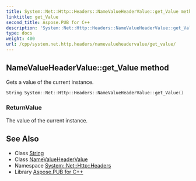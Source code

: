 ```yaml
---
title: System::Net::Http::Headers::NameValueHeaderValue::get_Value method
linktitle: get_Value
second_title: Aspose.PUB for C++
description: 'System::Net::Http::Headers::NameValueHeaderValue::get_Value method. Gets a value of the current instance in C++.'
type: docs
weight: 400
url: /cpp/system.net.http.headers/namevalueheadervalue/get_value/
---
```

## NameValueHeaderValue::get_Value method


Gets a value of the current instance.

```cpp
String System::Net::Http::Headers::NameValueHeaderValue::get_Value()
```


### ReturnValue

The value of the current instance.

## See Also

* Class [String](../../../system/string/)
* Class [NameValueHeaderValue](../)
* Namespace [System::Net::Http::Headers](../../)
* Library [Aspose.PUB for C++](../../../)
